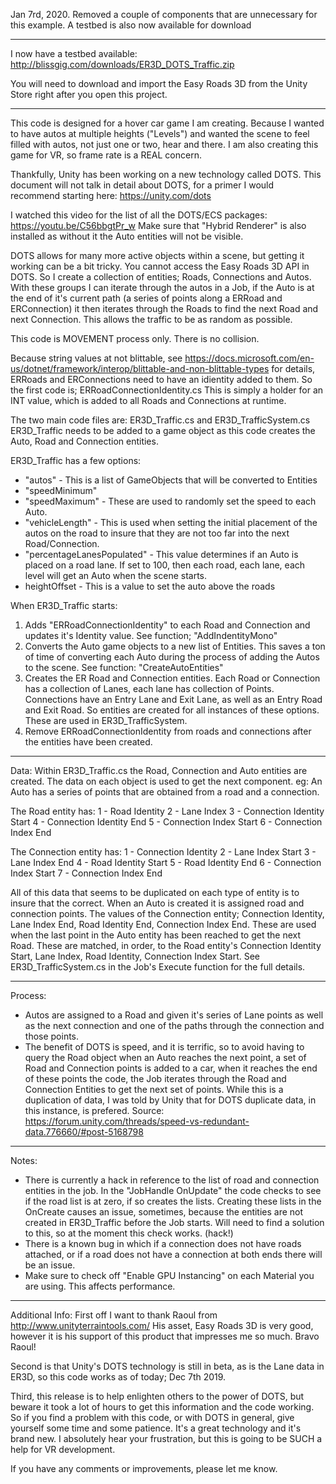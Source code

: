 Jan 7rd, 2020.   Removed a couple of components that are unnecessary for this example.  A testbed is also now available for download

------------------------------
I now have a testbed available: http://blissgig.com/downloads/ER3D_DOTS_Traffic.zip

You will need to download and import the Easy Roads 3D from the Unity Store right after you open this project.

------------------------------
This code is designed for a hover car game I am creating.  Because I wanted to have autos at multiple heights ("Levels") and wanted the scene to feel filled with autos, not just one or two, hear and there.  I am also creating this game for VR, so frame rate is a REAL concern.

Thankfully, Unity has been working on a new technology called DOTS.   This document will not talk in detail about DOTS, for a primer I would recommend starting here:  https://unity.com/dots

I watched this video for the list of all the DOTS/ECS packages:  https://youtu.be/C56bbgtPr_w   Make sure that "Hybrid Renderer" is also installed as without it the Auto entities will not be visible.

DOTS allows for many more active objects within a scene, but getting it working can be a bit tricky.  You cannot access the Easy Roads 3D API in DOTS.   So I create a collection of entities; Roads, Connections and Autos.    With these groups I can iterate through the autos in a Job, if the Auto is at the end of it's current path (a series of points along a ERRoad and ERConnection) it then iterates through the Roads to find the next Road and next Connection.   This allows the traffic to be as random as possible.

This code is MOVEMENT process only.  There is no collision.

Because string values at not blittable, see https://docs.microsoft.com/en-us/dotnet/framework/interop/blittable-and-non-blittable-types for details, ERRoads and ERConnections need to have an idientity added to them.   So the first code is; ERRoadConnectionIdentity.cs   This is simply a holder for an INT value, which is added to all Roads and Connections at runtime.

The two main code files are: ER3D_Traffic.cs and ER3D_TrafficSystem.cs   ER3D_Traffic needs to be added to a game object as this code creates the Auto, Road and Connection entities.

ER3D_Traffic has a few options:
* "autos" - This is a list of GameObjects that will be converted to Entities
* "speedMinimum"
* "speedMaximum" - These are used to randomly set the speed to each Auto.
* "vehicleLength" - This is used when setting the initial placement of the autos on the road to insure that they are not too far into the next Road/Connection.
* "percentageLanesPopulated" - This value determines if an Auto is placed on a road lane.  If set to 100, then each road, each lane, each level will get an Auto when the scene starts.
* heightOffset - This is a value to set the auto above the roads

When ER3D_Traffic starts:
1) Adds "ERRoadConnectionIdentity" to each Road and Connection and updates it's Identity value.  See function; "AddIndentityMono"
2) Converts the Auto game objects to a new list of Entities.   This saves a ton of time of converting each Auto during the process of adding the Autos to the scene.  See function:  "CreateAutoEntities"
3) Creates the ER Road and Connection entities.   Each Road or Connection has a collection of Lanes, each lane has collection of Points.   Connections have an Entry Lane and Exit Lane, as well as an Entry Road and Exit Road.   So entities are created for all instances of these options.   These are used in ER3D_TrafficSystem.
4) Remove ERRoadConnectionIdentity from roads and connections after the entities have been created. 

------------------------------
Data:
Within ER3D_Traffic.cs the Road, Connection and Auto entities are created.   The data on each object is used to get the next component.  eg: An Auto has a series of points that are obtained from a road and a connection.

The Road entity has:
1 - Road Identity
2 - Lane Index
3 - Connection Identity Start
4 - Connection Identity End
5 - Connection Index Start
6 - Connection Index End

The Connection entity has:
1 - Connection Identity
2 - Lane Index Start
3 - Lane Index End
4 - Road Identity Start
5 - Road Identity End
6 - Connection Index Start
7 - Connection Index End

All of this data that seems to be duplicated on each type of entity is to insure that the correct.   When an Auto is created it is assigned road and connection points.   The values of the Connection entity; Connection Identity, Lane Index End, Road Identity End, Connection Index End.   These are used when the last point in the Auto entity has been reached to get the next Road.   These are matched, in order, to the Road entity's Connection Identity Start, Lane Index, Road Identity, Connection Index Start.  See ER3D_TrafficSystem.cs in the Job's Execute function for the full details.

------------------------------
Process:
* Autos are assigned to a Road and given it's series of Lane points as well as the next connection and one of the paths through the connection and those points.   
* The benefit of DOTS is speed, and it is terrific, so to avoid having to query the Road object when an Auto reaches the next point, a set of Road and Connection points is added to a car, when it reaches the end of these points the code, the Job iterates through the Road and Connection Entities to get the next set of points.   While this is a duplication of data, I was told by Unity that for DOTS duplicate data, in this instance, is prefered.   Source:  https://forum.unity.com/threads/speed-vs-redundant-data.776660/#post-5168798

------------------------------
Notes: 

* There is currently a hack in reference to the list of road and connection entities in the job.  In the "JobHandle OnUpdate" the code checks to see if the road list is at zero, if so creates the lists.   Creating these lists in the OnCreate causes an issue, sometimes, because the entities are not created in ER3D_Traffic before the Job starts.   Will need to find a solution to this, so at the moment this check works.  (hack!)
* There is a known bug in which if a connection does not have roads attached, or if a road does not have a connection at both ends there will be an issue.
* Make sure to check off "Enable GPU Instancing" on each Material you are using.  This affects performance.

------------------------------
Additional Info:
First off I want to thank Raoul from http://www.unityterraintools.com/   His asset, Easy Roads 3D is very good, however it is his support of this product that impresses me so much.  Bravo Raoul!

Second is that  Unity's DOTS technology is still in beta, as is the Lane data in ER3D, so this code works as of today; Dec 7th 2019.   

Third, this release is to help enlighten others to the power of DOTS, but beware it took a lot of hours to get this information and the code working.  So if you find a problem with this code, or with DOTS in general, give yourself some time and some patience.   It's a great technology and it's brand new.   I absolutely hear your frustration, but this is going to be SUCH a help for VR development.

If you have any comments or improvements, please let me know.
